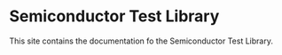 # Semiconductor Test Library

This site contains the documentation fo the Semiconductor Test Library.
